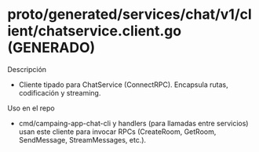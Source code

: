 # proto/generated/services/chat/v1/client/chatservice.client.go (GENERADO)

Descripción
- Cliente tipado para ChatService (ConnectRPC). Encapsula rutas, codificación y streaming.

Uso en el repo
- cmd/campaing-app-chat-cli y handlers (para llamadas entre servicios) usan este cliente para invocar RPCs (CreateRoom, GetRoom, SendMessage, StreamMessages, etc.).